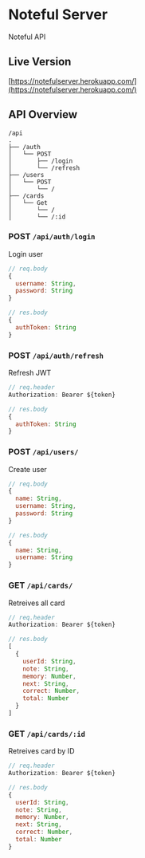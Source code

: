# Noteful Server

Noteful API

## Live Version

[https://notefulserver.herokuapp.com/](https://notefulserver.herokuapp.com/)

## API Overview

```text
/api
.
├── /auth
│   └── POST
│       ├── /login
│       └── /refresh
├── /users
│   └── POST
│       └── /
├── /cards
│   └── Get
│       └── /
│       └── /:id
```

### POST `/api/auth/login`
Login user
```js
// req.body
{
  username: String,
  password: String
}

// res.body
{
  authToken: String
}
```

### POST `/api/auth/refresh`
Refresh JWT
```js
// req.header
Authorization: Bearer ${token}

// res.body
{
  authToken: String
}
```

### POST `/api/users/`
Create user
```js
// req.body
{
  name: String,
  username: String,
  password: String
}

// res.body
{
  name: String,
  username: String
}
```

### GET `/api/cards/`
Retreives all card
```js
// req.header
Authorization: Bearer ${token}

// res.body
[
  {
    userId: String,
    note: String,
    memory: Number,
    next: String,
    correct: Number,
    total: Number
  }
]
```


### GET `/api/cards/:id`
Retreives card by ID
```js
// req.header
Authorization: Bearer ${token}

// res.body
{
  userId: String,
  note: String,
  memory: Number,
  next: String,
  correct: Number,
  total: Number
}
```
